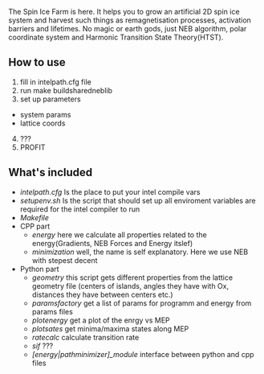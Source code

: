 The Spin Ice Farm is here. It helps you to grow an artificial 2D spin ice system and harvest such things as remagnetisation processes, activation barriers and lifetimes.
No magic or earth gods, just NEB algorithm, polar coordinate system and Harmonic Transition State Theory(HTST).


## How to use
1. fill in intelpath.cfg file
2. run make buildsharedneblib 
3. set up parameters
  - system params
  - lattice coords
4. ???
5. PROFIT


## What's included
- *intelpath.cfg* Is the place to put your intel compile vars
- *setupenv.sh* Is the script that should set up all enviroment variables are required for the intel compiler to run 
- *Makefile* 
- CPP part
  - *energy* here we calculate all properties related to the energy(Gradients, NEB Forces and Energy itslef)
  - *minimization* well, the name is self explanatory. Here we use NEB with stepest decent
- Python part
  - *geometry* this script gets different properties from the lattice geometry file (centers of islands, angles they have with Ox, distances they have between centers etc.)
  - *paramsfactory* get a list of params for programm and energy from params files
  - *plotenergy* get a plot of the enrgy vs MEP
  - *plotsates* get minima/maxima states along MEP
  - *ratecalc* calculate transition rate
  - *sif* ???
  - *[energy|pathminimizer]_module* interface between python and cpp files 

